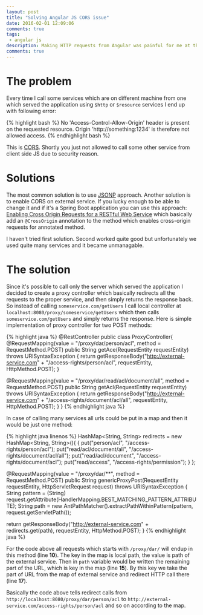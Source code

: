 ```yaml
---
layout: post
title: "Solving Angular JS CORS issue"
date: 2016-02-01 12:09:06
comments: true
tags: 
 - angular js
description: Making HTTP requests from Angular was painful for me at the beginning. Due to CORS issue I wasn't able to make calls to external services. Trying different solutions I came up with one which I think quite easy to implement.
comments: true
---
```


# The problem

Every time I call some services which are on different machine from one which served the application using `$http` or `$resource` services I end up with following error:

{% highlight bash %}
No 'Access-Control-Allow-Origin' header is present on the requested resource. Origin 'http://something:1234' is therefore not allowed access.
{% endhighlight bash %}

This is [CORS](https://en.wikipedia.org/wiki/Cross-origin_resource_sharing). Shortly you just not allowed to call some other service from client side JS due to security reason.

# Solutions

The most common solution is to use [JSONP](https://en.wikipedia.org/wiki/JSONP) approach.
Another solution is to enable CORS on external service. If you lucky enough to be able to change it and if it's a Spring Boot application you can use this approach: [Enabling Cross Origin Requests for a RESTful Web Service](https://spring.io/guides/gs/rest-service-cors/) which basically add an `@CrossOrigin` annotation to the method which enables cross-origin requests for annotated method.

I haven't tried first solution. Second worked quite good but unfortunately we used quite many services and it became unmanagable.

# The solution

Since it's possible to call only the server which served the application I decided to create a proxy controller which basically redirects all the requests to the proper service, and then simply returns the response back.
So instead of calling `someservice.com/getUsers` I call local controller at `localhost:8080/proxy/someservice/getUsers` which then calls `someservice.com/getUsers` and simply returns the response. Here is simple implementation of proxy controller for two POST methods:

{% highlight java %}
@RestController
public class ProxyController{
  @RequestMapping(value = "/proxy/dar/person/acl", method = RequestMethod.POST)
  public String getAce(RequestEntity<String> requestEntity) throws URISyntaxException {
    return getResponseBody("http://external-service.com" + "/access-rights/person/acl", requestEntity, HttpMethod.POST);
  }

  @RequestMapping(value = "/proxy/dar/read/acl/document/all", method = RequestMethod.POST)
  public String getAcl(RequestEntity<String> requestEntity) throws URISyntaxException {
    return getResponseBody("http://external-service.com" + "/access-rights/document/acl/all", requestEntity, HttpMethod.POST);
  }
}
{% endhighlight java %}

In case of calling many services all urls could be put in a map and then it would be just one method:

{% highlight java linenos %}
HashMap<String, String> redirects = new HashMap<String, String>(){
  {
    put("person/acl", "/access-rights/person/acl");
    put("read/acl/document/all", "/access-rights/document/acl/all");
    put("read/acl/document", "/access-rights/document/acl");
    put("read/access", "/access-rights/permission");
  }
};

@RequestMapping(value = "/proxy/dar/**", method = RequestMethod.POST)
public String genericProxyPost(RequestEntity<String> requestEntity, HttpServletRequest request) throws
  URISyntaxException
{
  String pattern = (String) request.getAttribute(HandlerMapping.BEST_MATCHING_PATTERN_ATTRIBUTE);
  String path = new AntPathMatcher().extractPathWithinPattern(pattern, request.getServletPath());

  return getResponseBody("http://external-service.com" + redirects.get(path), requestEntity, HttpMethod.POST);
}
{% endhighlight java %}

For the code above all requests which starts with `/proxy/dar/` will endup in this method (line **10**).
The key in the map is local path, the value is path of the external service. 
Then in `path` variable would be written the remaining part of the URL, which is key in the map (line **15**).
By this key we take the part of URL from the map of external service and redirect HTTP call there (line **17**).


Basically the code above tells redirect calls from `http://localhost:8080/proxy/dar/person/acl` to `http://external-service.com/access-rights/person/acl` and so on according to the map. 
